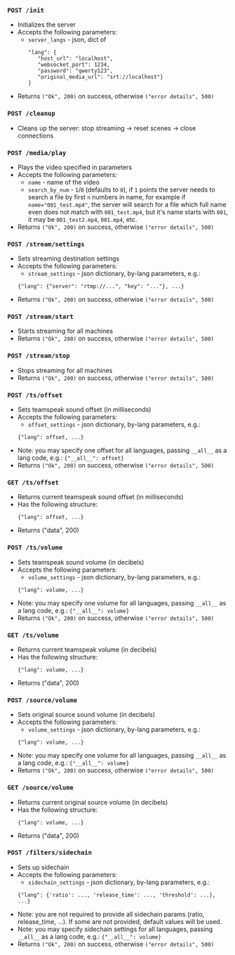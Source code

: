 ### `POST /init`
 - Initializes the server
 - Accepts the following parameters:
   - `server_langs` -
    json, dict of 
     ```
     "lang": {
        "host_url": "localhost", 
        "websocket_port": 1234, 
        "password": "qwerty123", 
        "original_media_url": "srt://localhost"} 
     }
     ```
 - Returns `("Ok", 200)` on success, otherwise `("error details", 500)`
### `POST /cleanup`
 - Cleans up the server: stop streaming -> reset scenes -> close connections
### `POST /media/play`
 - Plays the video specified in parameters
 - Accepts the following parameters:
   - `name` - name of the video
   - `search_by_num` - `1`/`0` (defaults to `0`), if `1`
     points the server needs to search a file by first `n` numbers in name,
     for example if `name="001_test.mp4"`, the server will search for a file
     which full name even does not match with `001_test.mp4`, but it's name starts with
     `001`, it may be `001_test2.mp4`, `001.mp4`, etc.
 - Returns `("Ok", 200)` on success, otherwise `("error details", 500)`
### `POST /stream/settings`
 - Sets streaming destination settings
 - Accepts the following parameters:
   - `stream_settings` - json dictionary, by-lang parameters, e.g.:
    ```
    {"lang": {"server": "rtmp://...", "key": "..."}, ...}
    ```
 - Returns `("Ok", 200)` on success, otherwise `("error details", 500)`
### `POST /stream/start`
 - Starts streaming for all machines
 - Returns `("Ok", 200)` on success, otherwise `("error details", 500)`
### `POST /stream/stop`
 - Stops streaming for all machines
 - Returns `("Ok", 200)` on success, otherwise `("error details", 500)`
### `POST /ts/offset`
 - Sets teamspeak sound offset (in milliseconds)
 - Accepts the following parameters:
   - `offset_settings` - json dictionary, by-lang parameters, e.g.:
    ```
    {"lang": offset, ...}
    ```
 - Note: you may specify one offset for all languages,
   passing `__all__` as a lang code, e.g.: `{"__all__": offset}`
 - Returns `("Ok", 200)` on success, otherwise `("error details", 500)`
### `GET /ts/offset`
 - Returns current teamspeak sound offset (in milliseconds)
 - Has the following structure:
   ```
   {"lang": offset, ...}
   ```
 - Returns ("data", 200)
### `POST /ts/volume`
 - Sets teamspeak sound volume (in decibels)
 - Accepts the following parameters:
   - `volume_settings` - json dictionary, by-lang parameters, e.g.:
    ```
    {"lang": volume, ...}
    ```
 - Note: you may specify one volume for all languages,
   passing `__all__` as a lang code, e.g.: `{"__all__": volume}`
 - Returns `("Ok", 200)` on success, otherwise `("error details", 500)`
### `GET /ts/volume`
 - Returns current teamspeak volume (in decibels)
 - Has the following structure:
   ```
   {"lang": volume, ...}
   ```
 - Returns ("data", 200)
### `POST /source/volume`
 - Sets original source sound volume (in decibels)
 - Accepts the following parameters:
   - `volume_settings` - json dictionary, by-lang parameters, e.g.:
    ```
    {"lang": volume, ...}
    ```
 - Note: you may specify one volume for all languages,
   passing `__all__` as a lang code, e.g.: `{"__all__": volume}`
 - Returns `("Ok", 200)` on success, otherwise `("error details", 500)`
### `GET /source/volume`
 - Returns current original source volume (in decibels)
 - Has the following structure:
   ```
   {"lang": volume, ...}
   ```
 - Returns ("data", 200)
### `POST /filters/sidechain`
 - Sets up sidechain
 - Accepts the following parameters:
   - `sidechain_settings` - json dictionary, by-lang parameters, e.g.:
    ```
    {"lang": {'ratio': ..., 'release_time': ..., 'threshold': ...}, ...}
    ```
 - Note: you are not required to provide all sidechain params (ratio, release_time, ...).
   If some are not provided, default values will be used.
 - Note: you may specify sidechain settings for all languages,
   passing `__all__` as a lang code, e.g.: `{"__all__": volume}`
 - Returns `("Ok", 200)` on success, otherwise `("error details", 500)`
